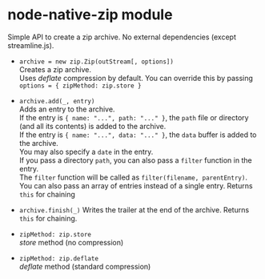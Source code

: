 
# node-native-zip module

Simple API to create a zip archive. No external dependencies (except streamline.js).

* `archive = new zip.Zip(outStream[, options])`  
  Creates a zip archive.  
  Uses _deflate_ compression by default. You can override this by passing  
  `options = { zipMethod: zip.store }`

* `archive.add(_, entry)`  
  Adds an entry to the archive.  
  If the entry is `{ name: "...", path: "..." }`,
  the `path` file or directory (and all its contents) is added to the archive.  
  If the entry is `{ name: "...", data: "..." }`,
  the `data` buffer is added to the archive.  
  You may also specify a `date` in the entry.  
  If you pass a directory `path`, you can also pass a `filter` function in the entry.  
  The `filter` function will be called as `filter(filename, parentEntry)`.  
  You can also pass an array of entries instead of a single entry.
  Returns `this` for chaining

* `archive.finish(_)`
  Writes the trailer at the end of the archive.
  Returns `this` for chaining.

* `zipMethod: zip.store`  
  _store_ method (no compression)

* `zipMethod: zip.deflate`  
  _deflate_ method (standard compression)

